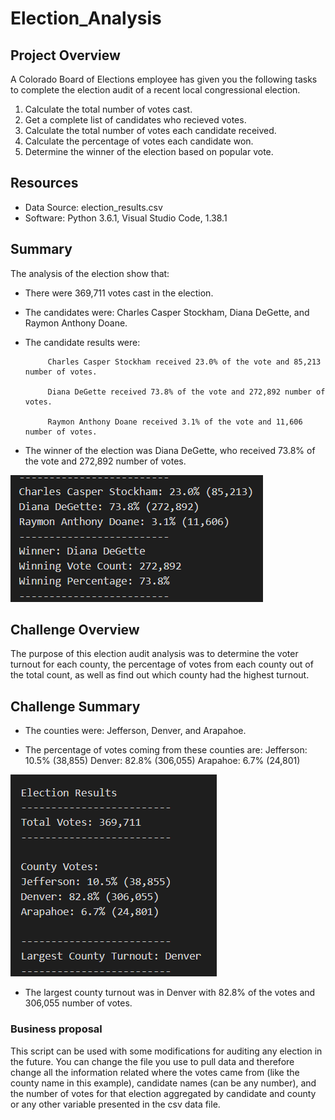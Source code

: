 # Election_Analysis

## Project Overview
A Colorado Board of Elections employee has given you the following tasks to complete the election audit of a recent local congressional election. 

1. Calculate the total number of votes cast. 
2. Get a complete list of candidates who recieved votes. 
3. Calculate the total number of votes each candidate received. 
4. Calculate the percentage of votes each candidate won. 
5. Determine the winner of the election based on popular vote. 

## Resources
- Data Source: election_results.csv
- Software: Python 3.6.1, Visual Studio Code, 1.38.1

## Summary 
The analysis of the election show that: 
- There were 369,711 votes cast in the election. 
- The candidates were: Charles Casper Stockham, Diana DeGette, and Raymon Anthony Doane.
 - The candidate results were: 
    
            Charles Casper Stockham received 23.0% of the vote and 85,213 number of votes. 

            Diana DeGette received 73.8% of the vote and 272,892 number of votes. 

            Raymon Anthony Doane received 3.1% of the vote and 11,606 number of votes. 
  - The winner of the election was Diana DeGette, who received 73.8% of the vote and 272,892 number of votes. 
  
![alt text](https://github.com/kmfriesen/Election_Analysis/blob/main/Resources/Election_results_candidates.PNG)
    
## Challenge Overview
The purpose of this election audit analysis was to determine the voter turnout for each county, the percentage of votes from each county out of the total count, as well as    find out which county had the highest turnout. 
## Challenge Summary 
- The counties were: Jefferson, Denver, and Arapahoe. 

- The percentage of votes coming from these counties are: 
            Jefferson: 10.5% (38,855)
            Denver: 82.8% (306,055)
            Arapahoe: 6.7% (24,801)
            
![alt text](https://github.com/kmfriesen/Election_Analysis/blob/main/Resources/Election_results.PNG)

- The largest county turnout was in Denver with 82.8% of the votes and 306,055 number of votes.  

### Business proposal
This script can be used with some modifications for auditing any election in the future. You can change the file you use to pull data and therefore change all the information related where the votes came from (like the county name in this example), candidate names (can be any number), and the number of votes for that election aggregated by candidate and county or any other variable presented in the csv data file. 
